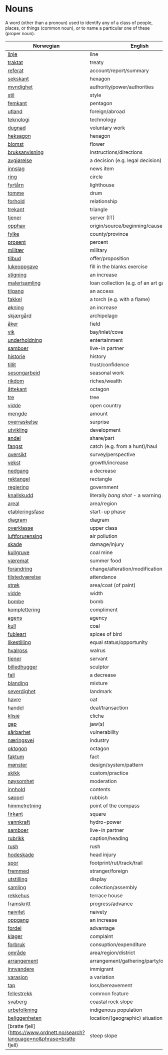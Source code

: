 # Nouns

A word (other than a pronoun) used to identify any of a class of people, places, or things (common noun), or to name a particular one of these (proper noun).

| Norwegian | English | Gender |
| --- | --- | --- |
| [linje](https://www.ordnett.no/search?language=no&phrase=linje) | line | m |
| [traktat](https://www.ordnett.no/search?language=no&phrase=traktat) | treaty | m |
| [referat](https://www.ordnett.no/search?language=no&phrase=referat) | account/report/summary | i |
| [sekskant](https://www.ordnett.no/search?language=no&phrase=sekskant) | hexagon | m |
| [myndighet](https://www.ordnett.no/search?language=no&phrase=myndighet) | authority/power/authorities | m |
| [stil](https://www.ordnett.no/search?language=no&phrase=stil) | style | m |
| [femkant](https://www.ordnett.no/search?language=no&phrase=femkant) | pentagon | m |
| [utland](https://www.ordnett.no/search?language=no&phrase=utland) | foreign/abroad | m |
| [teknologi](https://www.ordnett.no/search?language=no&phrase=teknologi) | technology | m |
| [dugnad](https://www.ordnett.no/search?language=no&phrase=dugnad) | voluntary work | m |
| [heksagon](https://www.ordnett.no/search?language=no&phrase=heksagon) | hexagon | m |
| [blomst](https://www.ordnett.no/search?language=no&phrase=blomst) | flower | m |
| [bruksanvisning](https://www.ordnett.no/search?language=no&phrase=bruksanvisning) | instructions/directions | m |
| [avgjørelse](https://www.ordnett.no/search?language=no&phrase=avgjørelse) | a decision (e.g. legal decision) | m |
| [innslag](https://www.ordnett.no/search?language=no&phrase=innslag) | news item | i |
| [ring](https://www.ordnett.no/search?language=no&phrase=ring) | circle | m |
| [fyrtårn](https://www.ordnett.no/search?language=no&phrase=fyrtårn) | lighthouse | i |
| [tomme](https://www.ordnett.no/search?language=no&phrase=tomme) | drum | m |
| [forhold](https://www.ordnett.no/search?language=no&phrase=forhold) | relationship | i |
| [trekant](https://www.ordnett.no/search?language=no&phrase=trekant) | triangle | m |
| [tjener](https://www.ordnett.no/search?language=no&phrase=tjener) | server (IT) | m |
| [opphav](https://www.ordnett.no/search?language=no&phrase=opphav) | origin/source/beginning/cause | i |
| [fylke](https://www.ordnett.no/search?language=no&phrase=fylke) | county/province | i |
| [prosent](https://www.ordnett.no/search?language=no&phrase=prosent) | percent | m |
| [militær](https://www.ordnett.no/search?language=no&phrase=militær) | military | m |
| [tilbud](https://www.ordnett.no/search?language=no&phrase=tilbud) | offer/proposition | i |
| [lukeoppgave](https://www.ordnett.no/search?language=no&phrase=lukeoppgave) | fill in the blanks exercise | m |
| [stigning](https://www.ordnett.no/search?language=no&phrase=stigning) | an increase | m |
| [malerisamling](https://www.ordnett.no/search?language=no&phrase=malerisamling) | loan collection (e.g. of an art gallery) | m |
| [tilgang](https://www.ordnett.no/search?language=no&phrase=tilgang) | an access | i |
| [fakkel](https://www.ordnett.no/search?language=no&phrase=fakkel) | a torch (e.g. with a flame) | m |
| [økning](https://www.ordnett.no/search?language=no&phrase=økning) | an increase | m |
| [skjærgård](https://www.ordnett.no/search?language=no&phrase=skjærgård) | archipelago | m |
| [åker](https://www.ordnett.no/search?language=no&phrase=åker) | field | m |
| [vik](https://www.ordnett.no/search?language=no&phrase=vik) | bay/inlet/cove | m |
| [underholdning](https://www.ordnett.no/search?language=no&phrase=underholdning) | entertainment | m |
| [samboer](https://www.ordnett.no/search?language=no&phrase=samboer) | live-in partner | m |
| [historie](https://www.ordnett.no/search?language=no&phrase=historie) | history | m/f |
| [tillit](https://www.ordnett.no/search?language=no&phrase=tillit) | trust/confidence | m |
| [sesongarbeid](https://www.ordnett.no/search?language=no&phrase=sesongarbeid) | seasonal work | i |
| [rikdom](https://www.ordnett.no/search?language=no&phrase=rikdom) | riches/wealth | m |
| [åttekant](https://www.ordnett.no/search?language=no&phrase=åttekant) | octagon | m |
| [tre](https://www.ordnett.no/search?language=no&phrase=tre) | tree | i |
| [vidde](https://www.ordnett.no/search?language=no&phrase=vidde) | open country | m |
| [mengde](https://www.ordnett.no/search?language=no&phrase=mengde) | amount | m |
| [overraskelse](https://www.ordnett.no/search?language=no&phrase=overraskelse) | surprise | m |
| [utvikling](https://www.ordnett.no/search?language=no&phrase=utvikling) | development | m |
| [andel](https://www.ordnett.no/search?language=no&phrase=andel) | share/part | m |
| [fangst](https://www.ordnett.no/search?language=no&phrase=fangst) | catch (e.g. from a hunt)/haul | m |
| [oversikt](https://www.ordnett.no/search?language=no&phrase=oversikt) | survey/perspective | m |
| [vekst](https://www.ordnett.no/search?language=no&phrase=vekst) | growth/increase | m |
| [nedgang](https://www.ordnett.no/search?language=no&phrase=nedgang) | a decrease | m |
| [rektangel](https://www.ordnett.no/search?language=no&phrase=rektangel) | rectangle | i |
| [regjering](https://www.ordnett.no/search?language=no&phrase=regjering) | government | m |
| [knallskudd](https://www.ordnett.no/search?language=no&phrase=knallskudd) | literally _bang shot_ - a warning shot gun | i |
| [areal](https://www.ordnett.no/search?language=no&phrase=areal) | area/region | i |
| [etableringsfase](https://www.ordnett.no/search?language=no&phrase=etableringsfase) | start-up phase | m |
| [diagram](https://www.ordnett.no/search?language=no&phrase=diagram) | diagram | i |
| [overklasse](https://www.ordnett.no/search?language=no&phrase=overklasse) | upper class | m |
| [luftforurensing](https://www.ordnett.no/search?language=no&phrase=luftforurensing) | air pollution | m |
| [skade](https://www.ordnett.no/search?language=no&phrase=skade) | damage/injury | m |
| [kullgruve](https://www.ordnett.no/search?language=no&phrase=kullgruve) | coal mine | m |
| [væremat](https://www.ordnett.no/search?language=no&phrase=væremat) | summer food | m |
| [forandring](https://www.ordnett.no/search?language=no&phrase=forandring) | change/alteration/modification | m |
| [tilstedværelse](https://www.ordnett.no/search?language=no&phrase=tilstedværelse) | attendance | i |
| [strøk](https://www.ordnett.no/search?language=no&phrase=strøk) | area/coat (of paint) | i |
| [vidde](https://www.ordnett.no/search?language=no&phrase=vidde) | width | m/f |
| [bombe](https://www.ordnett.no/search?language=no&phrase=bombe) | bomb | m |
| [komplettering](https://www.ordnett.no/search?language=no&phrase=komplettering) | compliment | m |
| [agens](https://www.ordnett.no/search?language=no&phrase=agens) | agency | m |
| [kull](https://www.ordnett.no/search?language=no&phrase=kull) | coal | i |
| [fubleart](https://www.ordnett.no/search?language=no&phrase=fubleart) | spices of bird | m/f |
| [likestilling](https://www.ordnett.no/search?language=no&phrase=likestilling) | equal status/opportunity | m |
| [hvalross](https://www.ordnett.no/search?language=no&phrase=hvalross) | walrus | m |
| [tjener](https://www.ordnett.no/search?language=no&phrase=tjener) | servant | m |
| [billedhugger](https://www.ordnett.no/search?language=no&phrase=billedhugger) | sculptor | m |
| [fall](https://www.ordnett.no/search?language=no&phrase=fall) | a decrease | i |
| [blanding](https://www.ordnett.no/search?language=no&phrase=blanding) | mixture | m |
| [severdighet](https://www.ordnett.no/search?language=no&phrase=severdighet) | landmark | m |
| [havre](https://www.ordnett.no/search?language=no&phrase=havre) | oat | m |
| [handel](https://www.ordnett.no/search?language=no&phrase=handel) | deal/transaction | m |
| [klisjé](https://www.ordnett.no/search?language=no&phrase=klisjé) | cliche | m |
| [gap](https://www.ordnett.no/search?language=no&phrase=gap) | jaw(s) | m |
| [sårbarhet](https://www.ordnett.no/search?language=no&phrase=sårbarhet) | vulnerability | m |
| [næringsvei](https://www.ordnett.no/search?language=no&phrase=næringsvei) | industry | m |
| [oktogon](https://www.ordnett.no/search?language=no&phrase=oktogon) | octagon | m |
| [faktum](https://www.ordnett.no/search?language=no&phrase=faktum) | fact | i |
| [mønster](https://www.ordnett.no/search?language=no&phrase=mønster) | design/system/pattern | i |
| [skikk](https://www.ordnett.no/search?language=no&phrase=skikk) | custom/practice | m |
| [nøysomhet](https://www.ordnett.no/search?language=no&phrase=nøysomhet) | moderation | m |
| [innhold](https://www.ordnett.no/search?language=no&phrase=innhold) | contents | i |
| [søppel](https://www.ordnett.no/search?language=no&phrase=søppel) | rubbish | i |
| [himmelretning](https://www.ordnett.no/search?language=no&phrase=himmelretning) | point of the compass | m |
| [firkant](https://www.ordnett.no/search?language=no&phrase=firkant) | square | m |
| [vannkraft](https://www.ordnett.no/search?language=no&phrase=vannkraft) | hydro-power | m |
| [samboer](https://www.ordnett.no/search?language=no&phrase=samboer) | live-in partner | m |
| [rubrikk](https://www.ordnett.no/search?language=no&phrase=rubrikk) | caption/heading | m |
| [rush](https://www.ordnett.no/search?language=no&phrase=rush) | rush | i |
| [hodeskade](https://www.ordnett.no/search?language=no&phrase=hodeskade) | head injury | m |
| [spor](https://www.ordnett.no/search?language=no&phrase=spor) | footprint/rut/track/trail | i |
| [fremmed](https://www.ordnett.no/search?language=no&phrase=fremmed) | stranger/foreign | m |
| [utstilling](https://www.ordnett.no/search?language=no&phrase=utstilling) | display | m |
| [samling](https://www.ordnett.no/search?language=no&phrase=samling) | collection/assembly | m |
| [rekkehus](https://www.ordnett.no/search?language=no&phrase=rekkehus) | terrace house | i |
| [framskritt](https://www.ordnett.no/search?language=no&phrase=framskritt) | progress/advance | i |
| [naivitet](https://www.ordnett.no/search?language=no&phrase=naivitet) | naivety | m |
| [oppgang](https://www.ordnett.no/search?language=no&phrase=oppgang) | an increase | m |
| [fordel](https://www.ordnett.no/search?language=no&phrase=fordel) | advantage | m |
| [klager](https://www.ordnett.no/search?language=no&phrase=klager) | complaint | m |
| [forbruk](https://www.ordnett.no/search?language=no&phrase=forbruk) | consuption/expenditure | i |
| [område](https://www.ordnett.no/search?language=no&phrase=område) | area/region/district | i |
| [arrangement](https://www.ordnett.no/search?language=no&phrase=arrangement) | arrangement/gathering/party/organisation | i |
| [innvandere](https://www.ordnett.no/search?language=no&phrase=innvandere) | immigrant | m |
| [varasjon](https://www.ordnett.no/search?language=no&phrase=varasjon) | a variation | m |
| [tap](https://www.ordnett.no/search?language=no&phrase=tap) | loss/bereavement | i |
| [fellestrekk](https://www.ordnett.no/search?language=no&phrase=fellestrekk) | common feature | i |
| [svaberg](https://www.ordnett.no/search?language=no&phrase=svaberg) | coastal rock slope | i |
| [urbefolkning](https://www.ordnett.no/search?language=no&phrase=urbefolkning) | indigenous population | m |
| [beliggenheten](https://www.ordnett.no/search?language=no&phrase=beliggenheten) | location/(geographic) situation | m/f |
| [bratte fjell](https://www.ordnett.no/search?language=no&phrase=bratte fjell) | steep slope | m |

